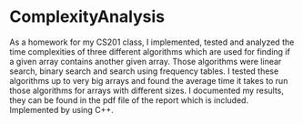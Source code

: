 # ComplexityAnalysis
As a homework for my CS201 class, I implemented, tested and analyzed the time complexities of three different algorithms which are used for finding if a given array contains another given array.
Those algorithms were linear search, binary search and search using frequency tables. I tested these algorithms up to very big arrays and found the average time it takes to run those algorithms for
arrays with different sizes. I documented my results, they can be found in the pdf file of the report which is included. Implemented by using C++.
